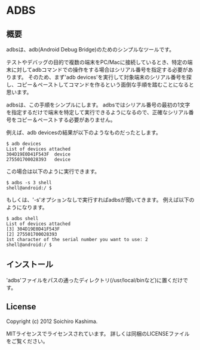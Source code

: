 ADBS
==============================================

## 概要 ##

adbsは、adb(Android Debug Bridge)のためのシンプルなツールです。

テストやデバッグの目的で複数の端末をPC/Macに接続しているとき、特定の端末に対してadbコマンドでの操作をする場合はシリアル番号を指定する必要があります。
そのため、まず'adb devices'を実行して対象端末のシリアル番号を探し、コピー＆ペーストしてコマンドを作るという面倒な手順を踏むことになると思います。

adbsは、この手順をシンプルにします。
adbsではシリアル番号の最初の1文字を指定するだけで端末を特定して実行できるようになるので、正確なシリアル番号をコピー＆ペーストする必要がありません。

例えば、adb devicesの結果が以下のようなものだったとします。

    $ adb devices
    List of devices attached
    304D19E0D41F543F  device
    275501700028393   device

この場合は以下のように実行できます。

    $ adbs -s 3 shell
    shell@android:/ $

もしくは、'-s'オプションなしで実行すればadbsが聞いてきます。
例えば以下のようになります。

    $ adbs shell
    List of devices attached
    [3] 304D19E0D41F543F
    [2] 275501700028393
    1st character of the serial number you want to use: 2
    shell@android:/ $

## インストール ##

'adbs'ファイルをパスの通ったディレクトリ(/usr/local/binなど)に置くだけです。

## License ##

Copyright (c) 2012 Soichiro Kashima.

MITライセンスでライセンスされています。
詳しくは同梱のLICENSEファイルをご覧ください。
